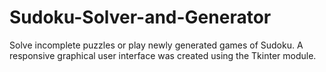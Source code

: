 # Sudoku-Solver-and-Generator 
Solve incomplete puzzles or play newly generated games of Sudoku. A responsive graphical user interface was created using the Tkinter module.
